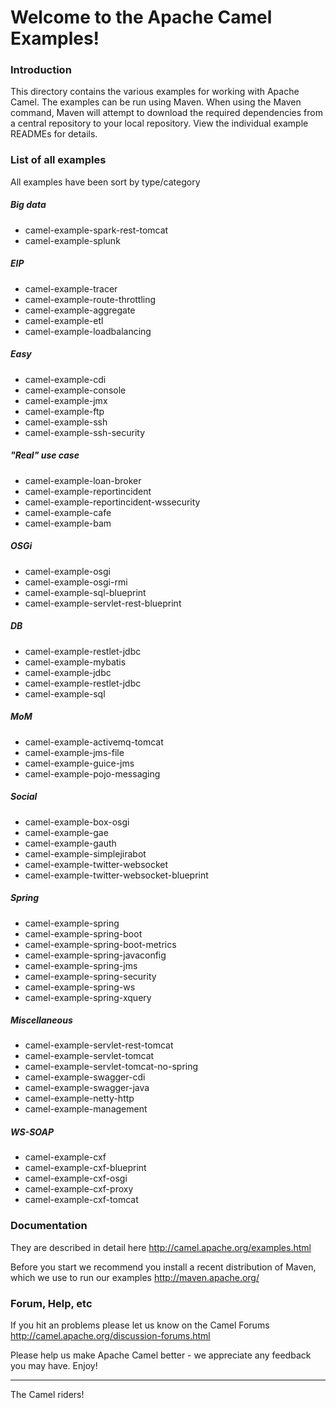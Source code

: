 # Welcome to the Apache Camel Examples!

### Introduction

This directory contains the various examples for working with Apache
Camel. The examples can be run using Maven. When using the Maven
command, Maven will attempt to download the required dependencies from a
central repository to your local repository.
View the individual example READMEs for details.

### List of all examples

All examples have been sort by type/category


##### Big data

* camel-example-spark-rest-tomcat
* camel-example-splunk

##### EIP

* camel-example-tracer
* camel-example-route-throttling
* camel-example-aggregate
* camel-example-etl
* camel-example-loadbalancing

##### Easy 

* camel-example-cdi
* camel-example-console
* camel-example-jmx
* camel-example-ftp
* camel-example-ssh
* camel-example-ssh-security

##### "Real" use case

* camel-example-loan-broker
* camel-example-reportincident
* camel-example-reportincident-wssecurity
* camel-example-cafe
* camel-example-bam

##### OSGi

* camel-example-osgi
* camel-example-osgi-rmi
* camel-example-sql-blueprint
* camel-example-servlet-rest-blueprint

##### DB

* camel-example-restlet-jdbc
* camel-example-mybatis
* camel-example-jdbc
* camel-example-restlet-jdbc
* camel-example-sql

##### MoM  

* camel-example-activemq-tomcat
* camel-example-jms-file
* camel-example-guice-jms
* camel-example-pojo-messaging

##### Social

* camel-example-box-osgi
* camel-example-gae
* camel-example-gauth
* camel-example-simplejirabot
* camel-example-twitter-websocket
* camel-example-twitter-websocket-blueprint

##### Spring 

* camel-example-spring
* camel-example-spring-boot
* camel-example-spring-boot-metrics
* camel-example-spring-javaconfig
* camel-example-spring-jms
* camel-example-spring-security
* camel-example-spring-ws
* camel-example-spring-xquery

##### Miscellaneous

* camel-example-servlet-rest-tomcat
* camel-example-servlet-tomcat
* camel-example-servlet-tomcat-no-spring
* camel-example-swagger-cdi
* camel-example-swagger-java
* camel-example-netty-http
* camel-example-management

##### WS-SOAP 

* camel-example-cxf
* camel-example-cxf-blueprint
* camel-example-cxf-osgi
* camel-example-cxf-proxy
* camel-example-cxf-tomcat

### Documentation

They are described in detail here <http://camel.apache.org/examples.html>

Before you start we recommend you install a recent distribution of Maven, which we use to run our examples <http://maven.apache.org/>

### Forum, Help, etc 

If you hit an problems please let us know on the Camel Forums <http://camel.apache.org/discussion-forums.html>

Please help us make Apache Camel better - we appreciate any feedback you may
have.  Enjoy!

------------------------
The Camel riders!
